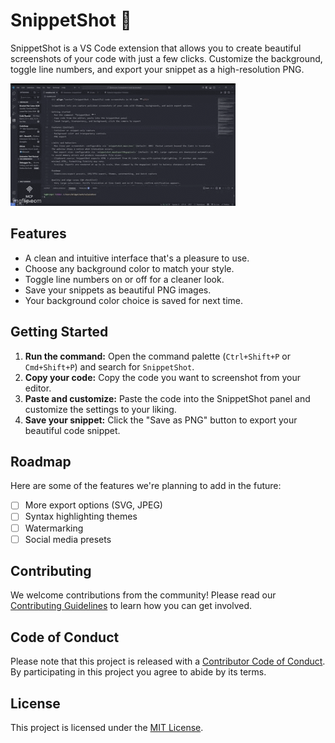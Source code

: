 # SnippetShot 📸

SnippetShot is a VS Code extension that allows you to create beautiful screenshots of your code with just a few clicks. Customize the background, toggle line numbers, and export your snippet as a high-resolution PNG.

![SnippetShot Demo](assets/demo.gif)

## Features
- A clean and intuitive interface that's a pleasure to use.
- Choose any background color to match your style.
- Toggle line numbers on or off for a cleaner look.
- Save your snippets as beautiful PNG images.
- Your background color choice is saved for next time.

## Getting Started
1.  **Run the command:** Open the command palette (`Ctrl+Shift+P` or `Cmd+Shift+P`) and search for `SnippetShot`.
2.  **Copy your code:** Copy the code you want to screenshot from your editor.
3.  **Paste and customize:** Paste the code into the SnippetShot panel and customize the settings to your liking.
4.  **Save your snippet:** Click the "Save as PNG" button to export your beautiful code snippet.

## Roadmap
Here are some of the features we're planning to add in the future:

- [ ] More export options (SVG, JPEG)
- [ ] Syntax highlighting themes
- [ ] Watermarking
- [ ] Social media presets

## Contributing
We welcome contributions from the community! Please read our [Contributing Guidelines](doc/CONTRIBUTING.md) to learn how you can get involved.

## Code of Conduct
Please note that this project is released with a [Contributor Code of Conduct](doc/CODE_OF_CONDUCT.md). By participating in this project you agree to abide by its terms.

## License
This project is licensed under the [MIT License](LICENSE).